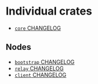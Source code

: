 # Individual crates

- [`core` CHANGELOG](core/CHANGELOG.md)

## Nodes
- [`bootstrap` CHANGELOG](bootstrap/CHANGELOG.md)
- [`relay` CHANGELOG](relay/CHANGELOG.md)
- [`client` CHANGELOG](client/CHANGELOG.md)